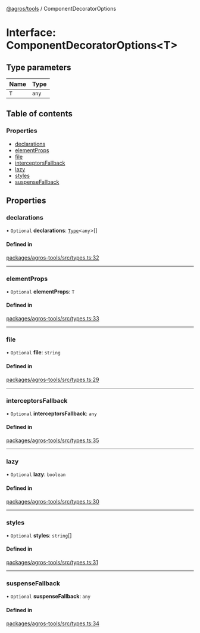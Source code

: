 [@agros/tools](../index.md) / ComponentDecoratorOptions

# Interface: ComponentDecoratorOptions<T\>

## Type parameters

| Name | Type |
| :------ | :------ |
| `T` | `any` |

## Table of contents

### Properties

- [declarations](ComponentDecoratorOptions.md#declarations)
- [elementProps](ComponentDecoratorOptions.md#elementprops)
- [file](ComponentDecoratorOptions.md#file)
- [interceptorsFallback](ComponentDecoratorOptions.md#interceptorsfallback)
- [lazy](ComponentDecoratorOptions.md#lazy)
- [styles](ComponentDecoratorOptions.md#styles)
- [suspenseFallback](ComponentDecoratorOptions.md#suspensefallback)

## Properties

### <a id="declarations" name="declarations"></a> declarations

• `Optional` **declarations**: [`Type`](../index.md#type)<`any`\>[]

#### Defined in

[packages/agros-tools/src/types.ts:32](https://github.com/agrosjs/agros/blob/9d250b9/packages/agros-tools/src/types.ts#L32)

___

### <a id="elementprops" name="elementprops"></a> elementProps

• `Optional` **elementProps**: `T`

#### Defined in

[packages/agros-tools/src/types.ts:33](https://github.com/agrosjs/agros/blob/9d250b9/packages/agros-tools/src/types.ts#L33)

___

### <a id="file" name="file"></a> file

• `Optional` **file**: `string`

#### Defined in

[packages/agros-tools/src/types.ts:29](https://github.com/agrosjs/agros/blob/9d250b9/packages/agros-tools/src/types.ts#L29)

___

### <a id="interceptorsfallback" name="interceptorsfallback"></a> interceptorsFallback

• `Optional` **interceptorsFallback**: `any`

#### Defined in

[packages/agros-tools/src/types.ts:35](https://github.com/agrosjs/agros/blob/9d250b9/packages/agros-tools/src/types.ts#L35)

___

### <a id="lazy" name="lazy"></a> lazy

• `Optional` **lazy**: `boolean`

#### Defined in

[packages/agros-tools/src/types.ts:30](https://github.com/agrosjs/agros/blob/9d250b9/packages/agros-tools/src/types.ts#L30)

___

### <a id="styles" name="styles"></a> styles

• `Optional` **styles**: `string`[]

#### Defined in

[packages/agros-tools/src/types.ts:31](https://github.com/agrosjs/agros/blob/9d250b9/packages/agros-tools/src/types.ts#L31)

___

### <a id="suspensefallback" name="suspensefallback"></a> suspenseFallback

• `Optional` **suspenseFallback**: `any`

#### Defined in

[packages/agros-tools/src/types.ts:34](https://github.com/agrosjs/agros/blob/9d250b9/packages/agros-tools/src/types.ts#L34)
